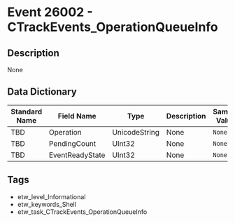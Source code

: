 # Event 26002 - CTrackEvents_OperationQueueInfo

## Description
None

## Data Dictionary
|Standard Name|Field Name|Type|Description|Sample Value|
|---|---|---|---|---|
|TBD|Operation|UnicodeString|None|`None`|
|TBD|PendingCount|UInt32|None|`None`|
|TBD|EventReadyState|UInt32|None|`None`|

## Tags
* etw_level_Informational
* etw_keywords_Shell
* etw_task_CTrackEvents_OperationQueueInfo